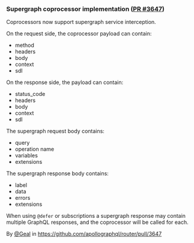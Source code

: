 ### Supergraph coprocessor implementation ([PR #3647](https://github.com/apollographql/router/pull/3647))

Coprocessors now support supergraph service interception. 

On the request side, the coprocessor payload can contain:
- method
- headers
- body
- context
- sdl

On the response side, the payload can contain:
- status_code
- headers
- body
- context
- sdl

The supergraph request body contains:
* query
* operation name
* variables
* extensions

The supergraph response body contains:
* label
* data
* errors
* extensions

When using `@defer` or subscriptions a supergraph response may contain multiple GraphQL responses, and the coprocessor will be called for each.

By [@Geal](https://github.com/Geal) in https://github.com/apollographql/router/pull/3647